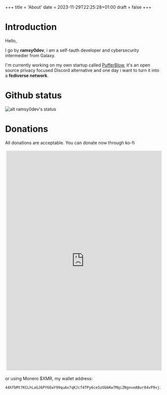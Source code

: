 +++
title = 'About'
date = 2023-11-29T22:25:28+01:00
draft = false
+++

# Introduction

Hello,

I go by **ramsy0dev**, i am a self-tauth developer and cybersecurity intermedier from Galaxy.

I'm currently working on my own startup called [PufferBlow](https://github.com/PufferBlow), it's an open source privacy focused Discord alternative and one day i want to turn it into a **fediverse network**.

# Github status

![alt ramsy0dev's status](https://github-readme-stats.vercel.app/api?username=ramsy0dev&show_icons=true&locale=en)

# Donations

All donations are acceptable.
You can donate now through ko-fi

<iframe id='kofiframe' src='https://ko-fi.com/ramsy0dev/?hidefeed=true&widget=true&embed=true&preview=true' style='border:none;width:100%;padding:4px;background:#f9f9f9;' height='712' title='ramsy0dev'></iframe>

or using Monero $XMR, my wallet address:

```bash
44XfbMt7KCLhLaGJ6PY6EwY99quAx7qKJcf4TPy6ce5zGbbKw7MqiZNgnveABur84vP9vjJcRBRwRCtDbGBbCAdPA9tAMGW
```
